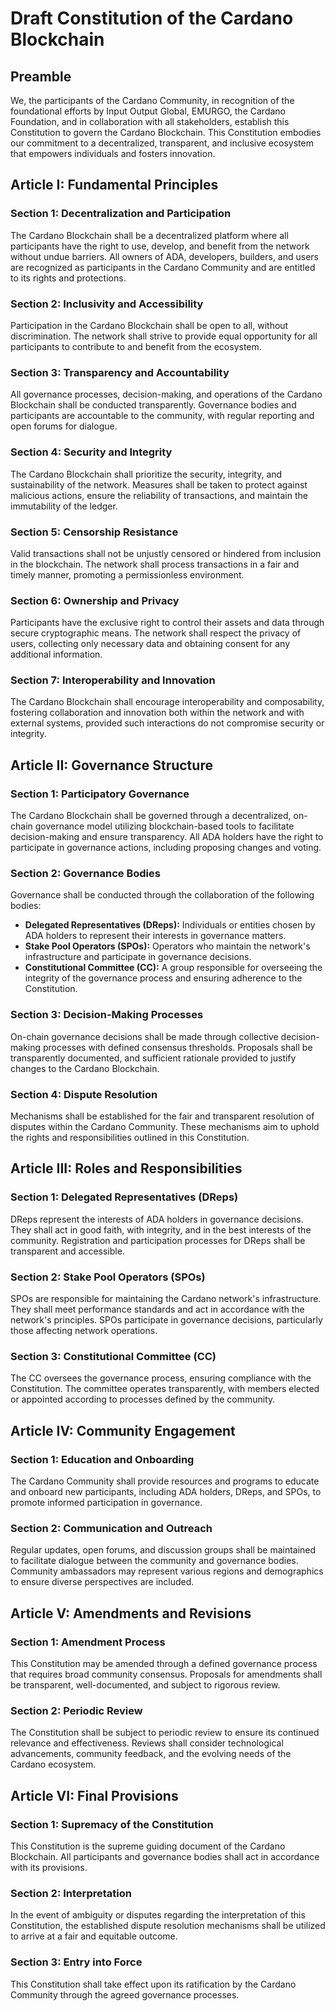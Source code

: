 
# Draft Constitution of the Cardano Blockchain

## Preamble

We, the participants of the Cardano Community, in recognition of the foundational efforts by Input Output Global, EMURGO, the Cardano Foundation, and in collaboration with all stakeholders, establish this Constitution to govern the Cardano Blockchain. This Constitution embodies our commitment to a decentralized, transparent, and inclusive ecosystem that empowers individuals and fosters innovation.

## Article I: Fundamental Principles

### Section 1: Decentralization and Participation

The Cardano Blockchain shall be a decentralized platform where all participants have the right to use, develop, and benefit from the network without undue barriers. All owners of ADA, developers, builders, and users are recognized as participants in the Cardano Community and are entitled to its rights and protections.

### Section 2: Inclusivity and Accessibility

Participation in the Cardano Blockchain shall be open to all, without discrimination. The network shall strive to provide equal opportunity for all participants to contribute to and benefit from the ecosystem.

### Section 3: Transparency and Accountability

All governance processes, decision-making, and operations of the Cardano Blockchain shall be conducted transparently. Governance bodies and participants are accountable to the community, with regular reporting and open forums for dialogue.

### Section 4: Security and Integrity

The Cardano Blockchain shall prioritize the security, integrity, and sustainability of the network. Measures shall be taken to protect against malicious actions, ensure the reliability of transactions, and maintain the immutability of the ledger.

### Section 5: Censorship Resistance

Valid transactions shall not be unjustly censored or hindered from inclusion in the blockchain. The network shall process transactions in a fair and timely manner, promoting a permissionless environment.

### Section 6: Ownership and Privacy

Participants have the exclusive right to control their assets and data through secure cryptographic means. The network shall respect the privacy of users, collecting only necessary data and obtaining consent for any additional information.

### Section 7: Interoperability and Innovation

The Cardano Blockchain shall encourage interoperability and composability, fostering collaboration and innovation both within the network and with external systems, provided such interactions do not compromise security or integrity.

## Article II: Governance Structure

### Section 1: Participatory Governance

The Cardano Blockchain shall be governed through a decentralized, on-chain governance model utilizing blockchain-based tools to facilitate decision-making and ensure transparency. All ADA holders have the right to participate in governance actions, including proposing changes and voting.

### Section 2: Governance Bodies

Governance shall be conducted through the collaboration of the following bodies:

- **Delegated Representatives (DReps):** Individuals or entities chosen by ADA holders to represent their interests in governance matters.
- **Stake Pool Operators (SPOs):** Operators who maintain the network's infrastructure and participate in governance decisions.
- **Constitutional Committee (CC):** A group responsible for overseeing the integrity of the governance process and ensuring adherence to the Constitution.

### Section 3: Decision-Making Processes

On-chain governance decisions shall be made through collective decision-making processes with defined consensus thresholds. Proposals shall be transparently documented, and sufficient rationale provided to justify changes to the Cardano Blockchain.

### Section 4: Dispute Resolution

Mechanisms shall be established for the fair and transparent resolution of disputes within the Cardano Community. These mechanisms aim to uphold the rights and responsibilities outlined in this Constitution.

## Article III: Roles and Responsibilities

### Section 1: Delegated Representatives (DReps)

DReps represent the interests of ADA holders in governance decisions. They shall act in good faith, with integrity, and in the best interests of the community. Registration and participation processes for DReps shall be transparent and accessible.

### Section 2: Stake Pool Operators (SPOs)

SPOs are responsible for maintaining the Cardano network's infrastructure. They shall meet performance standards and act in accordance with the network's principles. SPOs participate in governance decisions, particularly those affecting network operations.

### Section 3: Constitutional Committee (CC)

The CC oversees the governance process, ensuring compliance with the Constitution. The committee operates transparently, with members elected or appointed according to processes defined by the community.

## Article IV: Community Engagement

### Section 1: Education and Onboarding

The Cardano Community shall provide resources and programs to educate and onboard new participants, including ADA holders, DReps, and SPOs, to promote informed participation in governance.

### Section 2: Communication and Outreach

Regular updates, open forums, and discussion groups shall be maintained to facilitate dialogue between the community and governance bodies. Community ambassadors may represent various regions and demographics to ensure diverse perspectives are included.

## Article V: Amendments and Revisions

### Section 1: Amendment Process

This Constitution may be amended through a defined governance process that requires broad community consensus. Proposals for amendments shall be transparent, well-documented, and subject to rigorous review.

### Section 2: Periodic Review

The Constitution shall be subject to periodic review to ensure its continued relevance and effectiveness. Reviews shall consider technological advancements, community feedback, and the evolving needs of the Cardano ecosystem.

## Article VI: Final Provisions

### Section 1: Supremacy of the Constitution

This Constitution is the supreme guiding document of the Cardano Blockchain. All participants and governance bodies shall act in accordance with its provisions.

### Section 2: Interpretation

In the event of ambiguity or disputes regarding the interpretation of this Constitution, the established dispute resolution mechanisms shall be utilized to arrive at a fair and equitable outcome.

### Section 3: Entry into Force

This Constitution shall take effect upon its ratification by the Cardano Community through the agreed governance processes.


